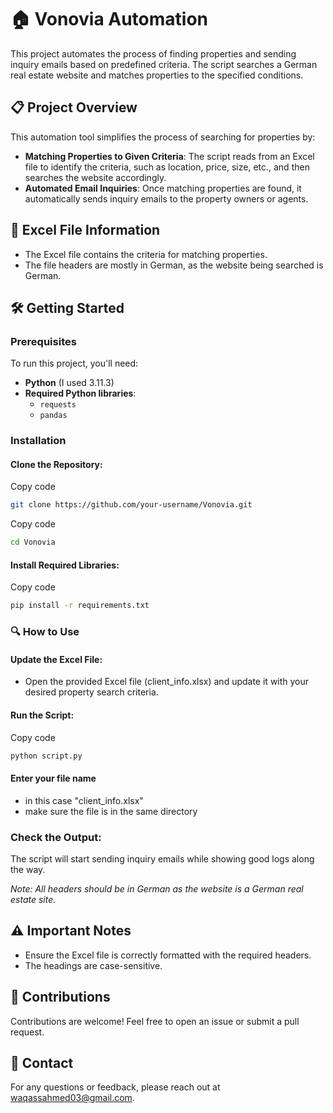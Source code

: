 # 🏠 Vonovia Automation

This project automates the process of finding properties and sending inquiry emails based on predefined criteria. The script searches a German real estate website and matches properties to the specified conditions.

## 📋 Project Overview

This automation tool simplifies the process of searching for properties by:

- **Matching Properties to Given Criteria**: The script reads from an Excel file to identify the criteria, such as location, price, size, etc., and then searches the website accordingly.
- **Automated Email Inquiries**: Once matching properties are found, it automatically sends inquiry emails to the property owners or agents.

## 📁 Excel File Information

- The Excel file contains the criteria for matching properties.
- The file headers are mostly in German, as the website being searched is German.

## 🛠️ Getting Started

### Prerequisites

To run this project, you'll need:

- **Python** (I used 3.11.3)
- **Required Python libraries**:
  - `requests`
  - `pandas`

### Installation

#### Clone the Repository:
Copy code
```bash
git clone https://github.com/your-username/Vonovia.git
```
Copy code
```bash
cd Vonovia
```
#### Install Required Libraries:

Copy code
```bash
pip install -r requirements.txt
```

### 🔍 How to Use

#### Update the Excel File:


- Open the provided Excel file (client_info.xlsx) and update it with your desired property search criteria.
  
#### Run the Script:

Copy code
```bash
python script.py
```

#### Enter your file name 
- in this case "client_info.xlsx" 
- make sure the file is in the same directory


### Check the Output:
The script will start sending inquiry emails while showing good logs along the way.

*Note: All headers should be in German as the website is a German real estate site.*

## ⚠️ Important Notes
- Ensure the Excel file is correctly formatted with the required headers.
- The headings are case-sensitive.

## 🤝 Contributions
Contributions are welcome! Feel free to open an issue or submit a pull request.

## 📧 Contact
For any questions or feedback, please reach out at waqassahmed03@gmail.com.

